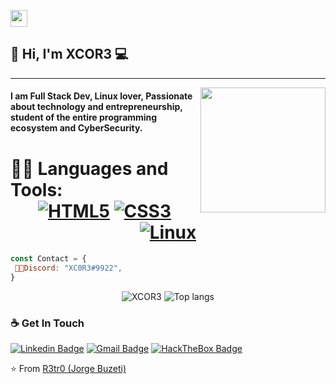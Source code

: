 <p align="left">
  <img src="https://user-images.githubusercontent.com/5679180/79618120-0daffb80-80be-11ea-819e-d2b0fa904d07.gif" width="27px">
</p>

## 👋 Hi, I'm XCOR3 :computer:
 ------------
<img align='right' src='https://user-images.githubusercontent.com/5713670/87202985-820dcb80-c2b6-11ea-9f56-7ec461c497c3.gif' width='200"'>

#### I am Full Stack Dev, Linux lover, Passionate about technology and entrepreneurship, student of the entire programming ecosystem and CyberSecurity.

 # 👨‍💻 Languages and Tools: <div align="center">  [![HTML5](https://img.shields.io/badge/-HTML5-%23E44D27?style=flat-square&logo=html5&logoColor=ffffff)](https://developer.mozilla.org/pt-BR/docs/Web/HTML/HTML5) [![CSS3](https://img.shields.io/badge/-CSS3-%231572B6?style=flat-square&logo=css3)](https://developer.mozilla.org/en-US/docs/Web/CSS)  [![Linux](https://img.shields.io/badge/-linux-%231572B6?style=flat-square&logo=linux)](https://www.kernel.org/doc/html/latest/)

</div>

```js
const Contact = { 
 👨‍💻Discord: "XC0R3#9922",
}
```

<p align="center">
  <img src="https://github-readme-stats.vercel.app/api?username=XCOR3&show_icons=true&title_color=fff&icon_color=00d9ff&text_color=c9d1d9&bg_color=161b22" alt="XCOR3" />
    <img src="https://github-readme-stats.vercel.app/api/top-langs/?username=XCOR3&layout=compact&show_icons=true&title_color=fff&icon_color=fff&text_color=c9d1d9&bg_color=161b22" alt="Top langs" />
</p>

### ☕ Get In Touch
[![Linkedin Badge](https://img.shields.io/badge/-Jorge%20Buzeti-0077b5?style=flat-square&logo=Linkedin&logoColor=white&link=https://www.linkedin.com/in/jorgebuzeti/)](https://www.linkedin.com/in/jorgebuzeti/)
[![Gmail Badge](https://img.shields.io/badge/-jobuzetiuol123@gmail.com-ea4335?style=flat-square&logo=Gmail&logoColor=white)](mailto:jobuzetiuol123@gmail.com)
[![HackTheBox Badge](https://img.shields.io/badge/-XCOR3-9fef00?style=flat-square&logo=Hack-The-Box&logoColor=white&link=https://www.hackthebox.eu/home/users/profile/380585)](https://www.hackthebox.eu/home/users/profile/380585)


⭐️ From [R3tr0 (Jorge Buzeti)](https://github.com/XCOR3)
